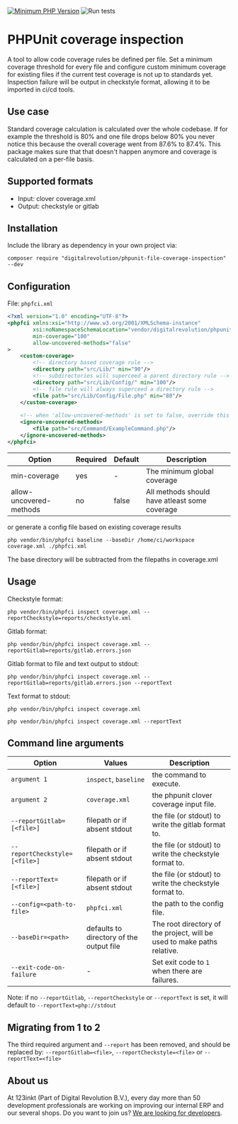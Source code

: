 [![Minimum PHP Version](https://img.shields.io/badge/php-%3E%3D%208.1-8892BF)](https://php.net/)
![Run tests](https://github.com/123inkt/phpunit-file-coverage-inspection/actions/workflows/test.yml/badge.svg)

# PHPUnit coverage inspection
A tool to allow code coverage rules be defined per file. Set a minimum coverage threshold for every file and configure
custom minimum coverage for existing files if the current test coverage is not up to standards yet. 
Inspection failure will be output in checkstyle format, allowing it to be imported in ci/cd tools.

## Use case
Standard coverage calculation is calculated over the whole codebase. If for example the threshold is 80% and one file drops
below 80% you never notice this because the overall coverage went from 87.6% to 87.4%.
This package makes sure that that doesn't happen anymore and coverage is calculated on a per-file basis. 

## Supported formats
* Input: clover coverage.xml
* Output: checkstyle or gitlab

## Installation
Include the library as dependency in your own project via: 
```
composer require "digitalrevolution/phpunit-file-coverage-inspection" --dev
```

## Configuration

File: `phpfci.xml`

```xml
<?xml version="1.0" encoding="UTF-8"?>
<phpfci xmlns:xsi="http://www.w3.org/2001/XMLSchema-instance"
        xsi:noNamespaceSchemaLocation="vendor/digitalrevolution/phpunit-file-coverage-inspection/resources/phpfci.xsd"
        min-coverage="100"
        allow-uncovered-methods="false"
>
    <custom-coverage>
        <!-- directory based coverage rule -->
        <directory path="src/Lib/" min="90"/>
        <!-- subdirectories will superceed a parent directory rule -->
        <directory path="src/Lib/Config/" min="100"/>
        <!-- file rule will always superceed a directory rule -->
        <file path="src/Lib/Config/File.php" min="80"/>
    </custom-coverage>
    
    <!-- when 'allow-uncovered-methods' is set to false, override this behaviour for specific files: -->
    <ignore-uncovered-methods>
        <file path="src/Command/ExampleCommand.php"/>
    </ignore-uncovered-methods>
</phpfci>
```

| Option                  | Required | Default  | Description                                   |
|-------------------------|----------|----------|-----------------------------------------------|
| min-coverage            | yes      | -        | The minimum global coverage                   |
| allow-uncovered-methods | no       | false    | All methods should have atleast some coverage | 


or generate a config file based on existing coverage results

```shell script
php vendor/bin/phpfci baseline --baseDir /home/ci/workspace coverage.xml ./phpfci.xml
```

The base directory will be subtracted from the filepaths in coverage.xml

## Usage

Checkstyle format:
```shell script
php vendor/bin/phpfci inspect coverage.xml --reportCheckstyle=reports/checkstyle.xml
```

Gitlab format:
```shell script
php vendor/bin/phpfci inspect coverage.xml --reportGitlab=reports/gitlab.errors.json
```

Gitlab format to file and text output to stdout:
```shell script
php vendor/bin/phpfci inspect coverage.xml --reportGitlab=reports/gitlab.errors.json --reportText
```

Text format to stdout:
```shell script
php vendor/bin/phpfci inspect coverage.xml
```
```shell script
php vendor/bin/phpfci inspect coverage.xml --reportText
```

## Command line arguments

| Option                        | Values                                   | Description                                                             |
|-------------------------------|------------------------------------------|-------------------------------------------------------------------------| 
| `argument 1`                  | `inspect`, `baseline`                    | the command to execute.                                                 |
| `argument 2`                  | `coverage.xml`                           | the phpunit clover coverage input file.                                 |
| `--reportGitlab=[<file>]`     | filepath or if absent stdout             | the file (or stdout) to write the gitlab format to.                     |
| `--reportCheckstyle=[<file>]` | filepath or if absent stdout             | the file (or stdout) to write the checkstyle format to.                 |
| `--reportText=[<file>]`       | filepath or if absent stdout             | the file (or stdout) to write the checkstyle format to.                 |
| `--config=<path-to-file>`     | `phpfci.xml`                             | the path to the config file.                                            |
| `--baseDir=<path>`            | defaults to directory of the output file | The root directory of the project, will be used to make paths relative. |
| `--exit-code-on-failure`      | -                                        | Set exit code to `1` when there are failures.                           |

Note: if no `--reportGitlab`, `--reportCheckstyle` or `--reportText` is set, it will default to `--reportText=php://stdout`

## Migrating from 1 to 2
The third required argument and `--report` has been removed, and should be replaced by:
`--reportGitlab=<file>`, `--reportCheckstyle=<file>` or `--reportText=<file>` 

## About us

At 123inkt (Part of Digital Revolution B.V.), every day more than 50 development professionals are working on improving our internal ERP 
and our several shops. Do you want to join us? [We are looking for developers](https://www.werkenbij123inkt.nl/zoek-op-afdeling/it).
